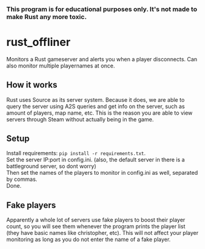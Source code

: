 ### This program is for educational purposes only. It's not made to make Rust any more toxic.

# rust_offliner
Monitors a Rust gameserver and alerts you when a player disconnects. Can also monitor multiple playernames at once.

## How it works
Rust uses Source as its server system. Because it does, we are able to query the server using A2S queries and get info on the server,
such as amount of players, map name, etc. This is the reason you are able to view servers through Steam without actually being in the game.

## Setup  
Install requirements: `pip install -r requirements.txt`.  
Set the server IP:port in config.ini. (also, the default server in there is a battleground server, so dont worry)  
Then set the names of the players to monitor in config.ini as well, separated by commas.  
Done.
  
## Fake players
Apparently a whole lot of servers use fake players to boost their player count, so you will see them whenever the program prints the player list (they have basic names like christopher, etc). This will not affect your player monitoring as long as you do not enter the name of a fake player.


